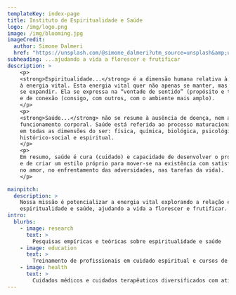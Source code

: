 ```yaml
---
templateKey: index-page
title: Instituto de Espiritualidade e Saúde
logo: /img/logo.png
image: /img/blooming.jpg
imageCredit:
  author: Simone Dalmeri
  href: "https://unsplash.com/@simone_dalmeri?utm_source=unsplash&amp;utm_medium=referral&amp;utm_content=creditCopyText"
subheading: ...ajudando a vida a florescer e frutificar
description: >
    <p>
    <strong>Espiritualidade...</strong> é a dimensão humana relativa à potência de vida,
    à energia vital. Esta energia vital quer não apenas se manter, mas sobretudo
    se expandir. Ela se expressa na “vontade de sentido” (propósito e transcendência)
    e de conexão (consigo, com outros, com o ambiente mais amplo).
    </p>
    <p>
    <strong>Saúde...</strong> não se resume à ausência de doença, nem ao bom
    funcionamento corporal. Saúde está referida ao processo maturacional da existência
    em todas as dimensões do ser: física, química, biológica, psicológica, mental,
    histórico-social e espiritual.
    </p>
    <p>
    Em resumo, saúde é cura (cuidado) e capacidade de desenvolver o próprio potencial
    e de criar um estilo próprio para mover-se na existência com satisfação (no trabalho,
    no amor, no enfrentamento das adversidades, nas tarefas da vida).
    </p>

mainpitch:
  description: >
    Nossa missão é potencializar a energia vital explorando a relação entre
    espiritualidade e saúde, ajudando a vida a florescer e frutificar.
intro:
  blurbs:
    - image: research
      text: >
        Pesquisas empíricas e teóricas sobre espiritualidade e saúde
    - image: education
      text: >
        Treinamento de profissionais em cuidado espiritual e cursos de Práticas Alternativas e Complementares em Saúde
    - image: health
      text: >
        Cuidados médicos e cuidados terapêuticos diversificados com atividades individuais e em grupo
---
```

